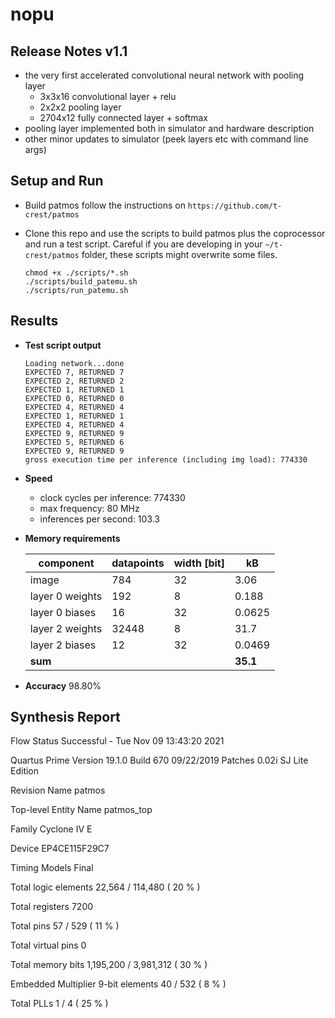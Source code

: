 # nopu

## Release Notes v1.1

- the very first accelerated convolutional neural network with pooling layer
    - 3x3x16 convolutional layer + relu
    - 2x2x2 pooling layer
    - 2704x12 fully connected layer + softmax
- pooling layer implemented both in simulator and hardware description
- other minor updates to simulator (peek layers etc with command line args)

## Setup and Run

- Build patmos
follow the instructions on `https://github.com/t-crest/patmos`

- Clone this repo and use the scripts to build patmos plus the coprocessor and run a test script.
  Careful if you are developing in your `~/t-crest/patmos` folder, these scripts might overwrite some files. 
    ```
    chmod +x ./scripts/*.sh
    ./scripts/build_patemu.sh
    ./scripts/run_patemu.sh
    ```

## Results

- **Test script output**
    ```
    Loading network...done
    EXPECTED 7, RETURNED 7
    EXPECTED 2, RETURNED 2
    EXPECTED 1, RETURNED 1
    EXPECTED 0, RETURNED 0
    EXPECTED 4, RETURNED 4
    EXPECTED 1, RETURNED 1
    EXPECTED 4, RETURNED 4
    EXPECTED 9, RETURNED 9
    EXPECTED 5, RETURNED 6
    EXPECTED 9, RETURNED 9
    gross execution time per inference (including img load): 774330
    ```
- **Speed**
    - clock cycles per inference: 774330
    - max frequency: 80 MHz
    - inferences per second: 103.3

- **Memory requirements**

    | component         | datapoints     | width [bit] | kB |
    |--------------|-----------|------------| --- |
    | image | 784      | 32        | 3.06
    | layer 0 weights      | 192  | 8       | 0.188
    | layer 0 biases      | 16  | 32       | 0.0625
    | layer 2 weights      | 32448  | 8       | 31.7
    | layer 2 biases      | 12  | 32       | 0.0469
    | **sum** | | | **35.1**

- **Accuracy**
98.80%

## Synthesis Report

Flow Status	Successful - Tue Nov 09 13:43:20 2021

Quartus Prime Version	19.1.0 Build 670 09/22/2019 Patches 0.02i SJ Lite Edition

Revision Name	patmos

Top-level Entity Name	patmos_top

Family	Cyclone IV E

Device	EP4CE115F29C7

Timing Models	Final

Total logic elements	22,564 / 114,480 ( 20 % )

Total registers	7200

Total pins	57 / 529 ( 11 % )

Total virtual pins	0

Total memory bits	1,195,200 / 3,981,312 ( 30 % )

Embedded Multiplier 9-bit elements	40 / 532 ( 8 % )

Total PLLs	1 / 4 ( 25 % )

